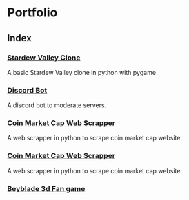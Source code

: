 # Portfolio

## Index

<!-- Talvez por linhas ou por tabela o indice.. ainda a ver-->

<!--
 1st semester | Project
 :-----: | :----: 
 LI1   | [Find Project Here](https://github.com/DvdDuarte/Projeto-LI1) -->

<!--
- []()
- []()
- []()
- []()
- []()
- []()
- []()
- []()
-->

### [Stardew Valley Clone](https://github.com/DvdDuarte/Stardew-Valley-Clone)
A basic Stardew Valley clone in python with pygame 

### [Discord Bot](https://github.com/DvdDuarte/SR240Z)
A discord bot to moderate servers.
<!-- insert image -->

### [Coin Market Cap Web Scrapper](https://github.com/DvdDuarte/CoinMarketCap-WebScrapper) 
A web scrapper in python to scrape coin market cap website.

### [Coin Market Cap Web Scrapper](https://github.com/DvdDuarte/Beyblade-Fandom-WebScrapper) 
A web scrapper in python to scrape coin market cap website.

### [Beyblade 3d Fan game](https://github.com/DvdDuarte/Beyblade-Fan-Game)
